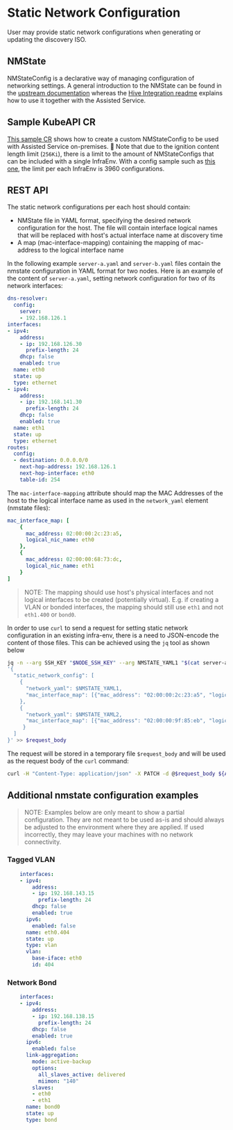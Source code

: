 # Static Network Configuration

User may provide static network configurations when generating or updating the discovery ISO.

## NMState

NMStateConfig is a declarative way of managing configuration of networking settings. A general introduction to the NMState can be found in the [upstream documentation](https://nmstate.io/examples.html) whereas the [Hive Integration readme](../../hive-integration/README.md#NMStateConfig) explains how to use it together with the Assisted Service.

## Sample KubeAPI CR

[This sample CR](../../hive-integration/crds/nmstate.yaml) shows how to create a custom NMStateConfig to be used with Assisted Service on-premises.
:stop_sign: Note that due to the ignition content length limit (`256Ki`), there is a limit to the amount of NMStateConfigs that can be included with a single InfraEnv. With a config sample such as [this one](../../hive-integration/crds/nmstate.yaml), the limit per each InfraEnv is 3960 configurations.

## REST API

The static network configurations per each host should contain:

* NMState file in YAML format, specifying the desired network configuration for the host. The file will contain interface logical names that will be replaced with host's actual interface name at discovery time
* A map (mac-interface-mapping) containing the mapping of mac-address to the logical interface name

In the following example `server-a.yaml` and `server-b.yaml` files contain the nmstate configuration in YAML format for two nodes. Here is an example of the content of `server-a.yaml`, setting network configuration for two of its network interfaces:

```yaml
dns-resolver:
  config:
    server:
    - 192.168.126.1
interfaces:
- ipv4:
    address:
    - ip: 192.168.126.30
      prefix-length: 24
    dhcp: false
    enabled: true
  name: eth0
  state: up
  type: ethernet
- ipv4:
    address:
    - ip: 192.168.141.30
      prefix-length: 24
    dhcp: false
    enabled: true
  name: eth1
  state: up
  type: ethernet
routes:
  config:
  - destination: 0.0.0.0/0
    next-hop-address: 192.168.126.1
    next-hop-interface: eth0
    table-id: 254
```

The `mac-interface-mapping` attribute should map the MAC Addresses of the host to the logical interface name as used in the `network_yaml` element (nmstate files):

```yaml
mac_interface_map: [
    {
      mac_address: 02:00:00:2c:23:a5,
      logical_nic_name: eth0
    },
    {
      mac_address: 02:00:00:68:73:dc,
      logical_nic_name: eth1
    }
]
```

> NOTE: The mapping should use host's physical interfaces and not logical interfaces to be created (potentially virtual).
> E.g. if creating a VLAN or bonded interfaces, the mapping should still use `eth1` and not `eth1.400` or `bond0`.

In order to use `curl` to send a request for setting static network configuration in an existing infra-env, there is a need to JSON-encode the content of those files. This can be achieved using the `jq` tool as shown below

```sh
jq -n --arg SSH_KEY "$NODE_SSH_KEY" --arg NMSTATE_YAML1 "$(cat server-a.yaml)" --arg NMSTATE_YAML2 "$(cat server-b.yaml)" \
'{
  "static_network_config": [
    {
      "network_yaml": $NMSTATE_YAML1,
      "mac_interface_map": [{"mac_address": "02:00:00:2c:23:a5", "logical_nic_name": "eth0"}, {"mac_address": "02:00:00:68:73:dc", "logical_nic_name": "eth1"}]
    },
    {
      "network_yaml": $NMSTATE_YAML2,
      "mac_interface_map": [{"mac_address": "02:00:00:9f:85:eb", "logical_nic_name": "eth1"}, {"mac_address": "02:00:00:c8:be:9b", "logical_nic_name": "eth0"}]
     }
  ]
}' >> $request_body
```

The request will be stored in a temporary file `$request_body` and will be used as the request body of the `curl` command:

```sh
curl -H "Content-Type: application/json" -X PATCH -d @$request_body ${ASSISTED_SERVICE_URL}/api/assisted-install/v2/infra-envs/$INFRA_ENV_ID
```

## Additional nmstate configuration examples

> NOTE: Examples below are only meant to show a partial configuration. They are not meant to be used as-is
> and should always be adjusted to the environment where they are applied. If used incorrectly, they may leave
> your machines with no network connectivity.

### Tagged VLAN

```yaml
    interfaces:
    - ipv4:
        address:
        - ip: 192.168.143.15
          prefix-length: 24
        dhcp: false
        enabled: true
      ipv6:
        enabled: false
      name: eth0.404
      state: up
      type: vlan
      vlan:
        base-iface: eth0
        id: 404
```

### Network Bond

```yaml
    interfaces:
    - ipv4:
        address:
        - ip: 192.168.138.15
          prefix-length: 24
        dhcp: false
        enabled: true
      ipv6:
        enabled: false
      link-aggregation:
        mode: active-backup
        options:
          all_slaves_active: delivered
          miimon: "140"
        slaves:
        - eth0
        - eth1
      name: bond0
      state: up
      type: bond
```
